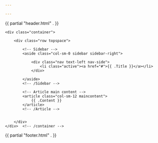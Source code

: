 ```yaml
---

---
```


{{ partial "header.html" . }}

<main id="main">

	<div class="container">

		<div class="row topspace">

			<!-- Sidebar -->
			<aside class="col-sm-0 sidebar sidebar-right">

				<div class="nav text-left nav-side">
					<li class="active"><a href="#">{{ .Title }}</a></li>
				</div>

			</aside>
			<!-- /Sidebar -->

			<!-- Article main content -->
			<article class="col-sm-12 maincontent">
                {{ .Content }}
			</article>
			<!-- /Article -->


		</div>
	</div>	<!-- /container -->

</main>

{{ partial "footer.html" . }}
